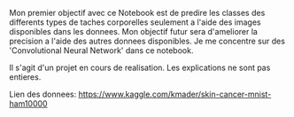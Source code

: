 Mon premier objectif avec ce Notebook est de predire les classes des differents types de taches corporelles seulement a l'aide des images disponibles dans les donnees. 
Mon objectif futur sera d'ameliorer la precision a l'aide des autres donnees disponibles. 
Je me concentre sur des 'Convolutional Neural Network' dans ce notebook.

Il s'agit d'un projet en cours de realisation. Les explications ne sont pas entieres.

Lien des donnees: https://www.kaggle.com/kmader/skin-cancer-mnist-ham10000
